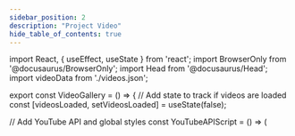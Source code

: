 ```yaml
---
sidebar_position: 2
description: "Project Video"
hide_table_of_contents: true
---
```


import React, { useEffect, useState } from 'react';
import BrowserOnly from '@docusaurus/BrowserOnly';
import Head from '@docusaurus/Head';
import videoData from './videos.json';

export const VideoGallery = () => {
// Add state to track if videos are loaded
const [videosLoaded, setVideosLoaded] = useState(false);

// Add YouTube API and global styles
const YouTubeAPIScript = () => (

<Head>
<script src="https://www.youtube.com/iframe_api" />
<link rel="stylesheet" href="https://cdnjs.cloudflare.com/ajax/libs/font-awesome/5.15.4/css/all.min.css" />
<style>{`
/* Global container styles with high specificity - excluding footer */
html body .container.padding-top--md.padding-bottom--lg:not(.footer),
html body #__docusaurus .container.padding-top--md.padding-bottom--lg:not(.footer),
html body div.container.padding-top--md.padding-bottom--lg:not(.footer),
html body #__docusaurus div.container.padding-top--md.padding-bottom--lg:not(.footer),
html[data-theme] body .container.padding-top--md.padding-bottom--lg:not(.footer),
html[data-theme] body #__docusaurus .container.padding-top--md.padding-bottom--lg:not(.footer),
html[data-theme] body div.container.padding-top--md.padding-bottom--lg:not(.footer),
html[data-theme] body #__docusaurus div.container.padding-top--md.padding-bottom--lg:not(.footer),
.container.padding-top--md.padding-bottom--lg:not(.footer),
div.container.padding-top--md.padding-bottom--lg:not(.footer) {
  width: 100vw !important;
  max-width: 100vw !important;
  margin-left: 0 !important;
  margin-right: 0 !important;
  padding: 0 !important;
  box-sizing: border-box !important;
  display: flex !important;
  justify-content: center !important;
  align-items: flex-start !important;
}

/_ Ensure footer is properly styled _/
.footer {
width: 100% !important;
max-width: 100% !important;
margin: 0 !important;
padding: 2rem 1rem !important;
box-sizing: border-box !important;
display: block !important;
}

/_ Additional container styles for all media queries - excluding footer _/
@media all {
.container:not(.footer),
div.container:not(.footer),
main.container:not(.footer),
.container.padding-top--md.padding-bottom--lg:not(.footer),
div.container.padding-top--md.padding-bottom--lg:not(.footer), #**docusaurus .container:not(.footer), #**docusaurus div.container:not(.footer) {
width: 100vw !important;
max-width: 100vw !important;
margin-left: 0 !important;
margin-right: 0 !important;
padding: 0 !important;
box-sizing: border-box !important;
}

/_ Ensure footer row is properly styled _/
.footer .row {
display: flex !important;
flex-wrap: wrap !important;
width: 100% !important;
margin: 0 !important;
justify-content: space-between !important;
}

/_ Ensure footer columns are properly styled _/
.footer .footer\_\_col {
flex: 1 0 200px !important;
margin-bottom: 1rem !important;
padding: 0 1rem !important;
}
}
`}</style>

</Head>
);

// Add a separate useEffect to ensure video list is rendered
useEffect(() => {
console.log('VideoGallery component mounted');

// Apply container styles immediately - excluding footer
const applyContainerStyles = () => {
console.log('Applying container styles immediately');
const containers = document.querySelectorAll('.container:not(.footer), [class*="container"]:not(.footer), div.container:not(.footer), main.container:not(.footer), .container.padding-top--md.padding-bottom--lg:not(.footer)');

containers.forEach(container => {
// Skip footer containers
if (container.classList.contains('footer') || container.closest('.footer')) {
console.log('Skipping footer container');
return;
}

// Apply all necessary styles with !important
container.style.setProperty('margin-left', '0', 'important');
container.style.setProperty('margin-right', '0', 'important');
container.style.setProperty('margin', '0', 'important');
container.style.setProperty('padding-left', '0', 'important');
container.style.setProperty('padding-right', '0', 'important');
container.style.setProperty('padding', '0', 'important');
container.style.setProperty('max-width', '100vw', 'important');
container.style.setProperty('width', '100vw', 'important');
container.style.setProperty('box-sizing', 'border-box', 'important');
});

// Also add a global style element - excluding footer
const styleEl = document.createElement('style');
styleEl.innerHTML =
"@media all {" +
" html body .container:not(.footer), " +
" html body div.container:not(.footer), " +
" html body main.container:not(.footer), " +
" html[data-theme] body .container:not(.footer), " +
" html[data-theme] body div.container:not(.footer), " +
" html[data-theme] body main.container:not(.footer), " +
" #**docusaurus .container:not(.footer), " +
" #**docusaurus div.container:not(.footer), " +
" #**docusaurus main.container:not(.footer) {" +
" width: 100vw !important;" +
" max-width: 100vw !important;" +
" margin-left: 0 !important;" +
" margin-right: 0 !important;" +
" padding: 0 !important;" +
" box-sizing: border-box !important;" +
" }" +
" .footer {" +
" width: 100% !important;" +
" max-width: 100% !important;" +
" margin: 0 !important;" +
" padding: 2rem 1rem !important;" +
" box-sizing: border-box !important;" +
" display: block !important;" +
" }" +
" .footer .row {" +
" display: flex !important;" +
" flex-wrap: wrap !important;" +
" width: 100% !important;" +
" margin: 0 !important;" +
" justify-content: space-between !important;" +
" }" +
" .footer .footer**col {" +
" flex: 1 0 200px !important;" +
" margin-bottom: 1rem !important;" +
" padding: 0 1rem !important;" +
" }" +
"}";
document.head.appendChild(styleEl);
};

// Run immediately and also after a short delay
applyContainerStyles();
setTimeout(applyContainerStyles, 500);
setTimeout(applyContainerStyles, 1000);
setTimeout(applyContainerStyles, 2000);

// Check if video data is available
if (videoData && videoData.videos) {
console.log('Video data is available:', videoData.videos.length);

    // Force render video items after a short delay
    setTimeout(() => {
      const videoItems = document.querySelectorAll('.video-item');
      if (videoItems.length === 0) {
        console.log('No video items found on mount, forcing render');
        renderVideoItems();
      } else {
        console.log('Video items already rendered:', videoItems.length);
      }
    }, 1000);

} else {
console.log('Video data is not available');
}
}, []);
useEffect(() => {
// Initialize variables
let player;
let videoItems = document.querySelectorAll('.video-item');
const currentVideoElement = document.getElementById('currentVideo');

// Function to ensure video items are loaded
const ensureVideoItemsLoaded = () => {
console.log('Checking if video items are loaded...');
videoItems = document.querySelectorAll('.video-item');
console.log('Found video items:', videoItems.length);

if (videoItems.length === 0) {
console.log('No video items found, will try again in 500ms');
// Force recreation of video list if it's missing
const videoList = document.getElementById('videoList');
if (videoList) {
console.log('Video list container exists but items are missing, forcing recreation');
// Force recreation of video items
renderVideoItems();
// Try again after a short delay
setTimeout(ensureVideoItemsLoaded, 500);
} else {
console.log('Video list container is missing, will try again');
setTimeout(ensureVideoItemsLoaded, 500);
}
} else {
console.log('Video items loaded, handling hash');
// Update state to indicate videos are loaded
setVideosLoaded(true);
// Delay a bit to make sure everything is ready
setTimeout(() => {
// Check if we have a hash in the URL
if (window.location.hash) {
console.log('Hash found in URL, handling it...');
handleHashChange();
} else {
console.log('No hash in URL, using default video');
}
}, 500);
}
};

// Function to manually render video items
const renderVideoItems = () => {
console.log('Manually rendering video items');
const videoList = document.getElementById('videoList');

if (videoList && videoData && videoData.videos) {
console.log('Found video list container and video data, rendering items');

    // Clear existing content
    videoList.innerHTML = '';

    // Create video items
    videoData.videos.forEach((video, index) => {
      // Construct video ID with timestamp if needed
      const videoIdWithParams = video.startTime ? `${video.id}?t=${video.startTime}` : video.id;

      // Create video item element
      const videoItem = document.createElement('div');
      videoItem.className = `video-item ${index === 0 ? 'active' : ''}`;
      videoItem.setAttribute('data-video-id', videoIdWithParams);
      videoItem.setAttribute('data-video-title', video.title);
      videoItem.setAttribute('data-video-description', video.description);

      // Create thumbnail
      const thumbnailDiv = document.createElement('div');
      thumbnailDiv.className = 'video-thumbnail';

      const thumbnailImg = document.createElement('img');
      thumbnailImg.src = `https://img.youtube.com/vi/${video.id}/mqdefault.jpg`;
      thumbnailImg.alt = `${video.title} Thumbnail`;
      thumbnailDiv.appendChild(thumbnailImg);

      // Add timestamp overlay if needed
      if (video.startTime) {
        const timestampOverlay = document.createElement('div');
        timestampOverlay.className = 'video-timestamp-overlay';
        timestampOverlay.textContent = `${Math.floor(video.startTime / 60)}:${(video.startTime % 60).toString().padStart(2, '0')}`;
        thumbnailDiv.appendChild(timestampOverlay);
      }

      // Create info div
      const infoDiv = document.createElement('div');
      infoDiv.className = 'video-info';

      const timestampDiv = document.createElement('div');
      timestampDiv.className = 'video-timestamp';
      timestampDiv.textContent = video.title;
      infoDiv.appendChild(timestampDiv);

      // Create share button
      const shareButton = document.createElement('button');
      shareButton.className = 'share-button';
      shareButton.title = 'Share this video';
      shareButton.innerHTML = '<i class="fas fa-share-alt"></i> Share';

      // Add elements to video item
      videoItem.appendChild(thumbnailDiv);
      videoItem.appendChild(infoDiv);
      videoItem.appendChild(shareButton);

      // Add video item to list
      videoList.appendChild(videoItem);
    });

    console.log('Finished rendering video items:', videoList.children.length);

} else {
console.log('Could not find video list container or video data');
}
};

// Call this function to ensure video items are loaded
setTimeout(ensureVideoItemsLoaded, 1000);

// Function to handle hash changes and select the appropriate video
const handleHashChange = () => {
// Check for hash in URL
if (!window.location.hash) {
console.log('No hash in URL');
return;
}

const hash = window.location.hash.substring(1);
console.log('Hash found in URL:', hash);

// Check if hash is a number (index)
const videoIndex = parseInt(hash, 10);
console.log('Parsed video index:', videoIndex);

if (!isNaN(videoIndex) && videoIndex >= 0 && videoIndex < videoItems.length) {
console.log('Using index to select video:', videoIndex);

// Get the video data directly from videoData
console.log('Video data available:', videoData.videos.length);

if (videoData.videos.length > videoIndex) {
const video = videoData.videos[videoIndex];
console.log('Selected video from data:', video);

    // Find the corresponding video item in the DOM
    const targetVideoItem = videoItems[videoIndex];

    if (targetVideoItem) {
      console.log('Found target video item in DOM');

      // Manually update the player with the correct video and timestamp
      if (player && player.loadVideoById) {
        console.log('Updating player directly');

        // Get video ID and start time
        const videoId = video.id;
        const startTime = video.startTime || 0;

        console.log('Loading video ID:', videoId, 'with start time:', startTime);

        // Load the video with the correct start time
        player.loadVideoById({
          'videoId': videoId,
          'startSeconds': startTime,
          'suggestedQuality': 'hd1080'
        });

        // Also seek to the timestamp to make sure it works
        if (startTime > 0) {
          setTimeout(() => {
            player.seekTo(startTime, true);
          }, 1000);
        }

        // Update the active class on the video items
        videoItems.forEach(item => item.classList.remove('active'));
        targetVideoItem.classList.add('active');

        console.log('Video updated successfully');
        return;
      }
    }

}

// Fallback to the old method if direct update fails
console.log('Falling back to click method');
const targetVideoItem = videoItems[videoIndex];
if (targetVideoItem) {
console.log('Clicking on target video item');
targetVideoItem.click();
} else {
console.log('No target video item found for index:', videoIndex);
}
} else {
// Try to match by title for backward compatibility
console.log('Index not valid, trying to match by title');
const titleWords = hash.split('-');
let targetVideoItem = null;

// Find the video item with title containing the hash words
videoItems.forEach((item, idx) => {
const title = item.getAttribute('data-video-title').toLowerCase();
console.log(`Checking video ${idx}:`, title);
const matchesAllWords = titleWords.every(word => title.includes(word));

    if (matchesAllWords) {
      console.log('Found matching video by title:', title);
      targetVideoItem = item;
    }

});

// Click on the found video item to play it
if (targetVideoItem) {
console.log('Clicking on target video item');
targetVideoItem.click();
} else {
console.log('No target video item found for hash:', hash);
console.log('Available video items:', videoItems.length);
}
}
};

// Handle video selection from dropdown
const handleVideoSelected = (event) => {
const { index } = event.detail;
console.log('Video selected from dropdown:', index);

if (index >= 0 && index < videoItems.length) {
// Get the video data directly
if (videoData.videos.length > index) {
const video = videoData.videos[index];
console.log('Selected video from data:', video);

    // Manually update the player with the correct video and timestamp
    if (player && player.loadVideoById) {
      console.log('Updating player directly from dropdown event');

      // Get video ID and start time
      const videoId = video.id;
      const startTime = video.startTime || 0;

      console.log('Loading video ID:', videoId, 'with start time:', startTime);

      // Load the video with the correct start time
      player.loadVideoById({
        'videoId': videoId,
        'startSeconds': startTime,
        'suggestedQuality': 'hd1080'
      });

      // Also seek to the timestamp to make sure it works
      if (startTime > 0) {
        setTimeout(() => {
          player.seekTo(startTime, true);
        }, 1000);
      }

      // Update the active class on the video items
      videoItems.forEach(item => item.classList.remove('active'));
      videoItems[index].classList.add('active');

      // Update URL hash
      window.history.replaceState(null, null, `#${index}`);

      console.log('Video updated successfully from dropdown');
      return;
    }

}

// Fallback to click method
console.log('Falling back to click method from dropdown');
videoItems[index].click();
} else {
console.log('Invalid video index from dropdown:', index);
}
};

// Listen for custom videoSelected event from the dropdown
document.addEventListener('videoSelected', handleVideoSelected);

// Note: We're now handling the hash in ensureVideoItemsLoaded function
// so we don't need this separate timeout anymore
// setTimeout(handleHashChange, 2000);

// Also try again after player is ready
const tryHandleHashAgain = () => {
console.log('Trying to handle hash again...');
if (window.location.hash) {
handleHashChange();
}
};

// Listen for hash changes
window.addEventListener('hashchange', function() {
console.log('Hash changed, handling it...');
handleHashChange();
});

    // Initialize YouTube player when API is ready
    if (typeof window !== 'undefined') {
      // Add YouTube API
      if (!window.YT) {
        const tag = document.createElement('script');
        tag.src = 'https://www.youtube.com/iframe_api';
        const firstScriptTag = document.getElementsByTagName('script')[0];
        firstScriptTag.parentNode.insertBefore(tag, firstScriptTag);
      }

      // Setup YouTube player
      window.onYouTubeIframeAPIReady = function() {
        const playerContainer = document.getElementById('currentVideo');

        // Check if playerContainer exists to avoid errors
        if (!playerContainer) {
          console.log('Player container not found, retrying in 500ms');
          setTimeout(window.onYouTubeIframeAPIReady, 500);
          return;
        }

        const containerWidth = playerContainer.offsetWidth;
        const containerHeight = containerWidth * 0.5625; // 16:9 aspect ratio

        // Get first video ID from the JSON data
        const firstVideoId = videoData.videos[0].id;

        player = new window.YT.Player('currentVideo', {
          height: containerHeight,
          width: containerWidth,
          videoId: firstVideoId,
          playerVars: {
            'playsinline': 1,
            'rel': 0,
            'vq': 'hd1080',
            'controls': 1,
            'modestbranding': 1
          },
          events: {
            'onReady': onPlayerReady,
            'onStateChange': onPlayerStateChange
          }
        });
      };

      // When player is ready
      function onPlayerReady(event) {
        // Set quality to highest available
        event.target.setPlaybackQuality('hd1080');

        // Try to handle hash again after player is ready
        setTimeout(tryHandleHashAgain, 500);
      }

      // When player state changes
      function onPlayerStateChange(event) {
        // Set quality to highest available whenever state changes
        if (event.data === window.YT.PlayerState.BUFFERING ||
            event.data === window.YT.PlayerState.PLAYING) {
          event.target.setPlaybackQuality('hd1080');
        }
      }
    }

    // Handle video item clicks
    videoItems.forEach(item => {
      // Handle click on video item (not on share button)
      item.addEventListener('click', function(e) {
        // Don't trigger if share button was clicked
        if (e.target.closest('.share-button')) {
          return;
        }

        // Remove active class from all items
        videoItems.forEach(i => i.classList.remove('active'));

        // Add active class to clicked item
        this.classList.add('active');

        // Get video data
        const videoId = this.getAttribute('data-video-id');
        const videoTitle = this.getAttribute('data-video-title');
        const videoDescription = this.getAttribute('data-video-description');

        // Find the index of this video item
        let videoIndex = -1;
        videoItems.forEach((item, index) => {
          if (item === this) {
            videoIndex = index;
          }
        });

        // Update URL hash with the index
        if (videoIndex >= 0) {
          window.history.replaceState(null, null, `#${videoIndex}`);
        }

        // Update video if player is ready
        if (player && player.loadVideoById) {
          console.log('Updating video with ID:', videoId);

          // Extract the base video ID without parameters
          const baseVideoId = videoId.split('?')[0];
          console.log('Base video ID:', baseVideoId);

          // Check for timestamp in the video ID
          let startTime = 0;
          if (videoId.includes('t=')) {
            const timeMatch = videoId.match(/t=(\d+)/);
            if (timeMatch && timeMatch[1]) {
              startTime = parseInt(timeMatch[1], 10);
              console.log('Found timestamp in video ID:', startTime);
            }
          }
          console.log('Loading video with ID:', baseVideoId);
          player.loadVideoById({
            'videoId': baseVideoId,
            'startSeconds': startTime,
            'suggestedQuality': 'hd1080'
          });

          // Also seek to the timestamp to make sure it works
          if (startTime > 0) {
            console.log('Seeking to timestamp:', startTime);
            setTimeout(() => {
              player.seekTo(startTime, true);
            }, 1000);
          }
        } else if (currentVideoElement) {
          // Fallback if player isn't ready
          console.log('Player not ready, using fallback');
          currentVideoElement.src = `https://www.youtube.com/embed/${videoId}`;
        }

        // Scroll to top of video player on mobile
        if (window.innerWidth <= 1000) {
          document.getElementById('videoPlayer').scrollIntoView({ behavior: 'smooth' });
        }
      });

      // Handle share button clicks
      const shareButton = item.querySelector('.share-button');
      if (shareButton) {
        shareButton.addEventListener('click', function(e) {
          e.stopPropagation(); // Prevent video from playing

          const videoId = item.getAttribute('data-video-id');
          const videoTitle = item.getAttribute('data-video-title');
          const shareUrl = `https://www.youtube.com/watch?v=${videoId}`;

          // Try to use Web Share API if available
          if (navigator.share) {
            navigator.share({
              title: videoTitle,
              url: shareUrl
            }).catch(err => {
              console.error('Error sharing:', err);
              // Fallback to clipboard
              copyToClipboard(shareUrl);
            });
          } else {
            // Fallback to clipboard
            copyToClipboard(shareUrl);
          }
        });
      }
    });

    // Helper function to copy text to clipboard
    function copyToClipboard(text) {
      // Create temporary input
      const input = document.createElement('input');
      input.style.position = 'fixed';
      input.style.opacity = 0;
      input.value = text;
      document.body.appendChild(input);

      // Select and copy
      input.select();
      document.execCommand('copy');

      // Clean up
      document.body.removeChild(input);

      // Show feedback
      alert('Video URL copied to clipboard!');
    }

    // Cleanup function to remove event listeners when component unmounts
    return () => {
      window.removeEventListener('hashchange', handleHashChange);
      document.removeEventListener('videoSelected', handleVideoSelected);

      // Remove click event listeners from video items
      videoItems.forEach(item => {
        item.removeEventListener('click', function() {});
        const shareButton = item.querySelector('.share-button');
        if (shareButton) {
          shareButton.removeEventListener('click', function() {});
        }
      });
    };

}, []);

// Add a function to force the correct width after the page loads
useEffect(() => {
// Function to force the correct width
const forceCorrectWidth = () => {
// Get the window width
const windowWidth = window.innerWidth;

// Target the container with 273px margin - excluding footer
const containers = document.querySelectorAll('.container:not(.footer)');
containers.forEach(container => {
// Skip footer containers
if (container.classList.contains('footer') || container.closest('.footer')) {
console.log('Skipping footer container in margin check');
return;
}

const computedStyle = window.getComputedStyle(container);
const marginLeft = computedStyle.getPropertyValue('margin-left');
const marginRight = computedStyle.getPropertyValue('margin-right');

if (marginLeft === '273px' || marginRight === '273px') {
console.log('Found container with 273px margin in useEffect:', container.className);
container.style.setProperty('margin-left', '0', 'important');
container.style.setProperty('margin-right', '0', 'important');
container.style.setProperty('padding-left', '0', 'important');
container.style.setProperty('padding-right', '0', 'important');
container.style.setProperty('max-width', '100vw', 'important');
container.style.setProperty('width', '100vw', 'important');
}
});

    // Calculate the video player width (window width - video list width - padding)
    const videoPlayerWidth = windowWidth - 400 - 74; // 400px for video list, 74px for reduced padding and gap

    // Force the video player to take the correct width
    const videoPlayer = document.querySelector('.video-player');
    if (videoPlayer) {
      videoPlayer.style.width = `${videoPlayerWidth}px`;
      videoPlayer.style.minWidth = `${videoPlayerWidth}px`;
      videoPlayer.style.maxWidth = `${videoPlayerWidth}px`;
      videoPlayer.style.marginLeft = '0';
      videoPlayer.style.marginRight = 'auto';
      console.log('Set video player width to:', videoPlayerWidth);
    } else {
      console.log('Video player element not found');
    }

    // Force the video list to take the correct width
    const videoList = document.querySelector('.video-list');
    if (videoList) {
      videoList.style.width = '400px';
      videoList.style.minWidth = '400px';
      videoList.style.maxWidth = '400px';
      videoList.style.display = 'block';
      videoList.style.visibility = 'visible';
      videoList.style.opacity = '1';
      videoList.style.flex = '0 0 400px';
      console.log('Set video list width to: 400px');
    } else {
      console.log('Video list element not found');
    }

    // Also try to set the video container width
    const videoContainer = document.querySelector('.video-container');
    if (videoContainer) {
      videoContainer.style.width = '100%';
      videoContainer.style.maxWidth = '100%';
      videoContainer.style.justifyContent = 'flex-start';
      videoContainer.style.display = 'flex';
      videoContainer.style.flexDirection = 'row';
      videoContainer.style.flexWrap = 'nowrap';
      videoContainer.style.gap = '34px';
      videoContainer.style.marginLeft = '0';
      videoContainer.style.paddingLeft = '20px';
      console.log('Set video container width to 100%');
    } else {
      console.log('Video container element not found');
    }

};

// Run immediately and on resize
forceCorrectWidth();
window.addEventListener('resize', forceCorrectWidth);

// Run again after a short delay to ensure everything is loaded
setTimeout(forceCorrectWidth, 1000);

// Check if video list exists, if not, try to recreate it
setTimeout(() => {
const videoList = document.querySelector('.video-list');
if (!videoList) {
console.log('Video list still not found, trying to recreate it');
const videoContainer = document.querySelector('.video-container');
if (videoContainer) {
// Check if videoList div exists in the DOM but is not visible
const existingVideoList = document.getElementById('videoList');
if (existingVideoList) {
console.log('Video list exists but might not be visible, fixing styles');
existingVideoList.style.display = 'block';
existingVideoList.style.visibility = 'visible';
existingVideoList.style.opacity = '1';
existingVideoList.style.width = '400px';
existingVideoList.style.minWidth = '400px';
existingVideoList.style.maxWidth = '400px';
existingVideoList.style.flex = '0 0 400px';
}
}
}
}, 1500);

// Force render video items if they're not loaded
setTimeout(() => {
const videoItems = document.querySelectorAll('.video-item');
if (videoItems.length === 0) {
console.log('Video items still not loaded after delay, forcing render');
renderVideoItems();
}
}, 2000);

// Run multiple times to ensure it takes effect
const intervalId = setInterval(forceCorrectWidth, 2000);

// Function to remove margins from containers - excluding footer
const removeContainerMargins = () => {
// Target all containers except footer
const containers = document.querySelectorAll('.container:not(.footer), [class*="container"]:not(.footer)');
containers.forEach(container => {
// Skip footer containers
if (container.classList.contains('footer') || container.closest('.footer')) {
console.log('Skipping footer container in removeContainerMargins');
return;
}

// Apply to all non-footer containers
container.style.marginLeft = '0';
container.style.marginRight = '0';
container.style.paddingLeft = '0';
container.style.paddingRight = '0';
container.style.maxWidth = '100vw';
container.style.width = '100vw';

    // Log container classes for debugging
    console.log('Container class:', container.className);

});

// Target all columns
const columns = document.querySelectorAll('.col');
columns.forEach(column => {
if (column.className.includes('col--')) {
column.style.marginLeft = '0';
column.style.marginRight = '0';
column.style.paddingLeft = '0';
column.style.paddingRight = '0';
column.style.maxWidth = '100%';
column.style.flexBasis = '100%';
}
});

// Target the main article
const article = document.querySelector('article');
if (article) {
article.style.marginLeft = '0';
article.style.marginRight = '0';
article.style.paddingLeft = '0';
article.style.paddingRight = '0';
article.style.maxWidth = '100vw';
article.style.width = '100vw';
}
};

// Run the function immediately and periodically
removeContainerMargins();
const marginIntervalId = setInterval(removeContainerMargins, 1000);

// Clean up event listener and intervals on unmount
return () => {
window.removeEventListener('resize', forceCorrectWidth);
clearInterval(intervalId);
clearInterval(marginIntervalId);
};
}, []);

return (
<>
<YouTubeAPIScript />

  <div className="video-container" style={{display: 'flex', flexDirection: 'row', gap: '34px', width: '100vw', maxWidth: '100vw', position: 'relative', zIndex: 1, padding: '20px', marginLeft: 0, justifyContent: 'flex-start'}} id="videoMainContainer">
    <script dangerouslySetInnerHTML={{__html: `
      // Function to fix container margins
      function fixContainerMargins() {
        // Target the specific container with 273px margin
        const specificContainer = document.querySelector('.container.padding-top--md.padding-bottom--lg');
        if (specificContainer) {
          console.log('Found the specific container with 273px margin');
          specificContainer.style.setProperty('margin-left', '0', 'important');
          specificContainer.style.setProperty('margin-right', '0', 'important');
          specificContainer.style.setProperty('padding-left', '0', 'important');
          specificContainer.style.setProperty('padding-right', '0', 'important');
          specificContainer.style.setProperty('max-width', '100vw', 'important');
          specificContainer.style.setProperty('width', '100vw', 'important');
          
          // Check if the container still has auto margins
          const computedStyle = window.getComputedStyle(specificContainer);
          console.log('Container margin-left:', computedStyle.getPropertyValue('margin-left'));
          console.log('Container margin-right:', computedStyle.getPropertyValue('margin-right'));
          console.log('Container max-width:', computedStyle.getPropertyValue('max-width'));
          
          // If it still has auto margins, try a different approach
          if (computedStyle.getPropertyValue('margin-left') === 'auto' || 
              computedStyle.getPropertyValue('margin-right') === 'auto' ||
              computedStyle.getPropertyValue('max-width') === '1200px') {
            console.log('Container still has auto margins or max-width: 1200px, trying a different approach');
            
            // Create a style element to override the styles with extremely high specificity
            const styleEl = document.createElement('style');
            styleEl.innerHTML = 
              "html body .container.padding-top--md.padding-bottom--lg, " +
              "html body #__docusaurus .container.padding-top--md.padding-bottom--lg, " + 
              "html body div.container.padding-top--md.padding-bottom--lg, " + 
              "html body #__docusaurus div.container.padding-top--md.padding-bottom--lg, " +
              "html[data-theme] body .container.padding-top--md.padding-bottom--lg, " +
              "html[data-theme] body #__docusaurus .container.padding-top--md.padding-bottom--lg, " + 
              "html[data-theme] body div.container.padding-top--md.padding-bottom--lg, " + 
              "html[data-theme] body #__docusaurus div.container.padding-top--md.padding-bottom--lg, " +
              ".container.padding-top--md.padding-bottom--lg, " +
              "div.container.padding-top--md.padding-bottom--lg {" +
              "  width: 100vw !important;" +
              "  max-width: 100vw !important;" +
              "  margin-left: 0 !important;" +
              "  margin-right: 0 !important;" +
              "  padding: 0 !important;" +
              "  box-sizing: border-box !important;" +
              "  display: flex !important;" +
              "  justify-content: center !important;" +
              "  align-items: flex-start !important;" +
              "}";
            
            // Add another style element with !important for all container styles
            const styleEl2 = document.createElement('style');
            styleEl2.innerHTML = 
              "@media all {" +
              "  .container, div.container, main.container, " +
              "  .container.padding-top--md.padding-bottom--lg, " +
              "  div.container.padding-top--md.padding-bottom--lg, " +
              "  #__docusaurus .container, " +
              "  #__docusaurus div.container {" +
              "    width: 100vw !important;" +
              "    max-width: 100vw !important;" +
              "    margin-left: 0 !important;" +
              "    margin-right: 0 !important;" +
              "    padding: 0 !important;" +
              "    box-sizing: border-box !important;" +
              "  }" +
              "}";
            
            document.head.appendChild(styleEl);
            document.head.appendChild(styleEl2);
          }
        }
        
        // Also target all containers with a more comprehensive approach
        const containers = document.querySelectorAll('.container, [class*="container"], div.container, main.container, .container.padding-top--md.padding-bottom--lg');
        containers.forEach(container => {
          // Apply all necessary styles with !important
          container.style.setProperty('margin-left', '0', 'important');
          container.style.setProperty('margin-right', '0', 'important');
          container.style.setProperty('margin', '0', 'important');
          container.style.setProperty('padding-left', '0', 'important');
          container.style.setProperty('padding-right', '0', 'important');
          container.style.setProperty('padding', '0', 'important');
          container.style.setProperty('max-width', '100vw', 'important');
          container.style.setProperty('width', '100vw', 'important');
          container.style.setProperty('box-sizing', 'border-box', 'important');
          container.style.setProperty('width', '100vw', 'important');
        });
      }
      
      // Run immediately and periodically
      fixContainerMargins();
      setInterval(fixContainerMargins, 500);
      
      // Handle responsive layout
      function handleResponsiveLayout() {
        const videoContainer = document.querySelector('.video-container');
        const currentVideoContainer = document.getElementById('currentVideoContainer');
        const videoList = document.getElementById('videoList');
        
        if (videoContainer && currentVideoContainer && videoList) {
          if (window.innerWidth <= 1000) {
            // Mobile layout
            videoContainer.style.flexDirection = 'column';
            currentVideoContainer.style.width = '100%';
            currentVideoContainer.style.maxWidth = '100%';
            videoList.style.width = '100%';
            videoList.style.maxWidth = '100%';
            videoList.style.height = 'auto';
            videoList.style.maxHeight = '400px';
            videoList.style.overflowY = 'auto';
          } else {
            // Desktop layout
            videoContainer.style.flexDirection = 'row';
            currentVideoContainer.style.width = 'calc(100% - 400px - 34px)';
            currentVideoContainer.style.maxWidth = 'calc(100% - 400px - 34px)';
            videoList.style.width = '400px';
            videoList.style.maxWidth = '400px';
          }
        }
      }
      
      // Run on load and window resize
      handleResponsiveLayout();
      window.addEventListener('resize', handleResponsiveLayout);
      
      // Direct approach to find and modify the container's parent element
      setTimeout(() => {
        const container = document.querySelector('.container.padding-top--md.padding-bottom--lg');
        if (container) {
          // Get the parent element
          const parent = container.parentElement;
          if (parent) {
            console.log('Found container parent:', parent.tagName, parent.className);
            
            // Modify the parent element's styles
            parent.style.setProperty('margin-left', '0', 'important');
            parent.style.setProperty('margin-right', '0', 'important');
            parent.style.setProperty('padding-left', '0', 'important');
            parent.style.setProperty('padding-right', '0', 'important');
            parent.style.setProperty('max-width', '100vw', 'important');
            parent.style.setProperty('width', '100vw', 'important');
          }
          
          // Modify the container's style attribute directly
          container.setAttribute('style', 'margin-left: 0 !important; margin-right: 0 !important; padding-left: 0 !important; padding-right: 0 !important; max-width: 100vw !important; width: 100vw !important; box-sizing: border-box !important;');
          
          // Also try to modify any inline styles
          if (container.style) {
            container.style.cssText = 'margin-left: 0 !important; margin-right: 0 !important; padding-left: 0 !important; padding-right: 0 !important; max-width: 100vw !important; width: 100vw !important; box-sizing: border-box !important;';
          }
        }
      }, 1000);
      
      // Additional approach to target the container with 273px margin
      document.addEventListener('DOMContentLoaded', function() {
        // Find all containers and check their computed style
        const allContainers = document.querySelectorAll('.container, [class*="container"]');
        allContainers.forEach(container => {
          const computedStyle = window.getComputedStyle(container);
          const marginLeft = computedStyle.getPropertyValue('margin-left');
          const marginRight = computedStyle.getPropertyValue('margin-right');
          
          // If the container has a margin of 273px, log it and fix it
          if (marginLeft === '273px' || marginRight === '273px') {
            console.log('Found container with 273px margin:', container.className);
            container.style.setProperty('margin-left', '0', 'important');
            container.style.setProperty('margin-right', '0', 'important');
            container.style.setProperty('padding-left', '0', 'important');
            container.style.setProperty('padding-right', '0', 'important');
            container.style.setProperty('max-width', '100vw', 'important');
            container.style.setProperty('width', '100vw', 'important');
          }
        });
        
        // Use MutationObserver to watch for changes to the DOM
        const observer = new MutationObserver(function(mutations) {
          mutations.forEach(function(mutation) {
            if (mutation.type === 'attributes' || mutation.type === 'childList') {
              // Check all containers again
              const containers = document.querySelectorAll('.container, [class*="container"]');
              containers.forEach(container => {
                const computedStyle = window.getComputedStyle(container);
                const marginLeft = computedStyle.getPropertyValue('margin-left');
                const marginRight = computedStyle.getPropertyValue('margin-right');
                
                if (marginLeft === '273px' || marginRight === '273px') {
                  console.log('Found container with 273px margin in MutationObserver:', container.className);
                  container.style.setProperty('margin-left', '0', 'important');
                  container.style.setProperty('margin-right', '0', 'important');
                  container.style.setProperty('padding-left', '0', 'important');
                  container.style.setProperty('padding-right', '0', 'important');
                  container.style.setProperty('max-width', '100vw', 'important');
                  container.style.setProperty('width', '100vw', 'important');
                }
              });
            }
          });
        });
        
        // Start observing the document with the configured parameters
        observer.observe(document.body, { 
          attributes: true, 
          childList: true, 
          subtree: true 
        });
      });
    `}} />
    <style dangerouslySetInnerHTML={{__html: `
/* Override ALL Docusaurus containers and wrappers */
html, body, #__docusaurus, #__docusaurus > div, main, main > .container, 
.container, .container > div, article, .theme-doc-markdown, .markdown, 
[class*="docMainContainer"], [class*="docItemContainer"], [class*="docItemCol"], 
[class*="mdxPageWrapper"], [class*="docPage"], [class*="docSidebarContainer"],
div[class^="mainWrapper_"], div[class^="docMainContainer_"], div[class^="docItemContainer_"],
div[class^="docItemCol_"]:not(.footer):not(.footer *), 
div[class^="mdxPageWrapper_"]:not(.footer):not(.footer *), 
div[class^="docPage_"]:not(.footer):not(.footer *),
div[class^="docSidebarContainer_"]:not(.footer):not(.footer *), 
div[class^="container_"]:not(.footer):not(.footer *), 
div[class^="row_"]:not(.footer):not(.footer *),
div[class^="col_"]:not(.footer):not(.footer *), 
div[class^="markdown_"]:not(.footer):not(.footer *), 
div[class^="docusaurus-"]:not(.footer):not(.footer *),
.main-wrapper:not(.footer):not(.footer *), 
.doc-wrapper:not(.footer):not(.footer *), 
.doc-page:not(.footer):not(.footer *), 
.doc-sidebar-container:not(.footer):not(.footer *) {
  max-width: 100vw !important;
  padding: 0 !important;
  margin: 0 !important;
  width: 100vw !important;
  overflow-x: hide !important;
  box-sizing: border-box !important;
  flex-basis: 100% !important;
  flex-grow: 1 !important;
  flex-shrink: 0 !important;
  position: relative !important;
}

/_ Ensure footer is properly styled _/
.footer {
width: 100% !important;
max-width: 100% !important;
margin: 0 !important;
padding: 2rem 1rem !important;
box-sizing: border-box !important;
display: block !important;
}

.footer .row {
display: flex !important;
flex-wrap: wrap !important;
width: 100% !important;
margin: 0 !important;
justify-content: space-between !important;
}

.footer .footer\_\_col {
flex: 1 0 200px !important;
margin-bottom: 1rem !important;
padding: 0 1rem !important;
}

/_ Target specific container classes with margin - excluding footer _/
.container.padding-top--md:not(.footer),
.container.padding-bottom--lg:not(.footer),
.container.padding-vert--lg:not(.footer),
.container.padding-vert--md:not(.footer),
.container.padding-vert--sm:not(.footer),
div[class^="container padding-"]:not(.footer),
div[class*=" container padding-"]:not(.footer) {
margin-left: 0 !important;
margin-right: 0 !important;
padding-left: 0 !important;
padding-right: 0 !important;
max-width: 100vw !important;
}

article {
padding: 0 !important;
margin: 0 !important;
max-width: 100vw !important;
width: 100vw !important;
overflow-x: visible !important;
}

/_ Target main content container _/
main > .container,
.container.container--fluid,
.container.margin-vert--lg,
.container.margin-vert--md,
.container.margin-vert--sm,
div[class^="container margin-"],
div[class*=" container margin-"],
.container.padding-top--md.padding-bottom--lg,
.container.padding-vert--lg,
.container.padding-vert--md,
.container.padding-vert--sm,
div[class^="container padding-"],
div[class*=" container padding-"] {
margin-left: 0 !important;
margin-right: 0 !important;
padding-left: 0 !important;
padding-right: 0 !important;
max-width: 100vw !important;
width: 100vw !important;
}

/_ Target specific container with 273px margin _/
.container.padding-top--md.padding-bottom--lg,
.container.padding-top--md,
.container.padding-bottom--lg,
div[class^="container_"],
div[class*=" container_"],
div[class^="container padding-top--md padding-bottom--lg"],
div[class*=" container padding-top--md padding-bottom--lg"] {
margin-left: 0 !important;
margin-right: 0 !important;
max-width: 100vw !important;
width: 100vw !important;
}

/_ Target all containers with any class _/
.container,
div[class*="container"] {
margin-left: 0 !important;
margin-right: 0 !important;
max-width: 100vw !important;
width: 100vw !important;
}

/_ Target the exact style rule causing the 273px margin _/
body .container.padding-top--md.padding-bottom--lg, #**docusaurus .container.padding-top--md.padding-bottom--lg,
body div.container.padding-top--md.padding-bottom--lg, #**docusaurus div.container.padding-top--md.padding-bottom--lg {
width: 100vw !important;
max-width: 100vw !important;
margin-left: 0 !important;
margin-right: 0 !important;
padding: 0 !important;
box-sizing: border-box !important;
}

/_ Target the specific container with 273px margin - with highest specificity _/
html body #\_\_docusaurus .container.padding-top--md.padding-bottom--lg {
margin-left: 0 !important;
margin-right: 0 !important;
padding-left: 0 !important;
padding-right: 0 !important;
max-width: 100vw !important;
width: 100vw !important;
}

/_ Target with attribute selector for higher specificity _/
html body #\_\_docusaurus div[class\*="container"][class*="padding-top--md"][class*="padding-bottom--lg"] {
margin-left: 0 !important;
margin-right: 0 !important;
padding-left: 0 !important;
padding-right: 0 !important;
max-width: 100vw !important;
width: 100vw !important;
}

.theme-doc-markdown.markdown header {
display: none !important;
}

.theme-doc-markdown.markdown h1:first-child {
display: none !important;
}

/_ Fix theme toggle in light mode _/
html[data-theme='light'] .clean-btn {
color: #1c1e21 !important;
}

.video-container {
display: flex !important;
flex-direction: row !important;
gap: 34px !important;
margin: 0 !important;
width: 100vw !important;
padding: 20px 20px 20px 20px !important; /_ Reduced left padding _/
max-width: 100vw !important;
justify-content: flex-start !important;
min-height: calc(100vh - var(--ifm-navbar-height)) !important;
box-sizing: border-box !important;
flex-wrap: nowrap !important;
align-items: flex-start !important;
position: relative !important;
z-index: 1 !important;
}

        .video-player {
          flex: 1 1 auto !important;
          min-width: 640px !important;
          position: relative !important;
          border-radius: 12px !important;
          overflow: hidden !important;
          box-shadow: 0 4px 20px rgba(0, 0, 0, 0.15) !important;
          background-color: #000 !important;
          max-width: none !important;
          width: calc(100vw - 400px - 74px) !important; /* 400px for video-list, 74px for padding and gap */
          height: calc(100vh - var(--ifm-navbar-height) - 40px) !important;
          box-sizing: border-box !important;
          flex-basis: calc(100vw - 400px - 74px) !important;
          margin-left: 0 !important;
        }

        .video-player #currentVideo {
          width: 100%;
          height: 100%;
          position: relative;
        }

        .video-player iframe {
          position: absolute;
          top: 0;
          left: 0;
          width: 100%;
          height: 100%;
          border: none;
        }

        .video-list {
          flex: 0 0 400px !important;
          height: calc(100vh - var(--ifm-navbar-height) - 40px) !important;
          overflow-y: auto !important;
          background: rgba(0, 0, 0, 0.1) !important;
          border-radius: 12px !important;
          padding: 0 !important;
          box-shadow: 0 0 10px rgba(0, 0, 0, 0.2) !important;
          min-width: 400px !important;
          max-width: 400px !important;
          width: 400px !important;
          box-sizing: border-box !important;
          display: block !important;
          visibility: visible !important;
          opacity: 1 !important;
          position: relative !important;
          z-index: 10 !important;
          right: 0 !important;
          top: 0 !important;
          margin-left: auto !important;
        }

        .video-item {
          display: flex;
          margin-bottom: 12px;
          cursor: pointer;
          padding: 10px;
          border-radius: 8px;
          transition: background 0.1s ease;
          background: transparent;
          box-shadow: none;
          border: none;
          position: relative;
          width: 100%;
        }

        .video-item .share-button {
          position: absolute;
          right: 10px;
          top: 10px;
          font-size: 14px;
          color: rgba(255, 255, 255, 0.7);
          background: rgba(0, 0, 0, 0.5);
          border: none;
          border-radius: 4px;
          padding: 4px 8px;
          cursor: pointer;
          opacity: 0;
          transition: opacity 0.2s ease;
          display: flex;
          align-items: center;
          gap: 4px;
        }

        .video-item:hover .share-button {
          opacity: 1;
        }

        html[data-theme='light'] .video-item .share-button {
          color: rgba(255, 255, 255, 0.9);
          background: rgba(0, 0, 0, 0.6);
        }

        .video-item:last-child {
          margin-bottom: 0;
        }

        .video-item:hover {
          transform: none;
          box-shadow: none;
          background-color: rgba(255, 255, 255, 0.1);
        }

        .video-item.active {
          background-color: rgba(255, 255, 255, 0.2);
          border-left: none;
          box-shadow: none;
        }

        .video-thumbnail {
          width: 168px;
          height: 94px;
          background-color: #000;
          margin-right: 12px;
          display: flex;
          align-items: center;
          justify-content: center;
          border-radius: 8px;
          overflow: hidden;
          position: relative;
          flex-shrink: 0;
        }

        .video-timestamp-overlay {
          position: absolute;
          bottom: 4px;
          right: 4px;
          background-color: rgba(0, 0, 0, 0.8);
          color: white;
          font-size: 12px;
          padding: 1px 4px;
          border-radius: 2px;
          font-family: 'Roboto', sans-serif;
          font-weight: 500;
        }

        .video-thumbnail img {
          width: 100%;
          height: 100%;
          object-fit: cover;
          transition: none;
        }

        .video-item:hover .video-thumbnail img {
          transform: none;
        }

        .video-info {
          flex: 1;
          display: flex;
          align-items: flex-start;
          justify-content: flex-start;
          padding-top: 2px;
        }

        .video-timestamp {
          font-weight: 500;
          font-size: 16px;
          color: var(--video-text-color);
          background-color: transparent;
          padding: 0;
          border-radius: 0;
          display: inline-block;
          font-family: 'Roboto', Arial, sans-serif;
          line-height: 1.4;
          overflow: hidden;
          text-overflow: ellipsis;
          display: -webkit-box;
          -webkit-line-clamp: 2;
          -webkit-box-orient: vertical;
        }

        .video-item.active .video-timestamp {
          background-color: transparent;
          font-weight: 700;
        }

        /* Add a new media query for large screens */
        @media (min-width: 1400px) {
          .video-player {
            width: calc(100vw - 400px - 114px) !important; /* 400px for video-list, 114px for padding and gap */
            min-width: calc(100vw - 400px - 114px) !important;
            max-width: calc(100vw - 400px - 114px) !important;
            flex-basis: calc(100vw - 400px - 114px) !important;
          }

          .video-container {
            width: 100vw !important;
            max-width: 100vw !important;
            padding: 20px 20px 20px 60px !important;
            box-sizing: border-box !important;
            justify-content: flex-start !important;
            display: flex !important;
            flex-direction: row !important;
            flex-wrap: nowrap !important;
            gap: 34px !important;
          }

          .video-list {
            flex: 0 0 400px !important;
            width: 400px !important;
            min-width: 400px !important;
            max-width: 400px !important;
            display: block !important;
            visibility: visible !important;
            opacity: 1 !important;
          }
        }

        @media (max-width: 1000px) {
          .video-container {
            flex-direction: column !important;
            padding: 16px !important;
            min-height: auto !important;
            background: transparent !important;
            width: 100% !important;
            max-width: 100% !important;
          }

          #currentVideoContainer {
            width: 100% !important;
            max-width: 100% !important;
            margin-bottom: 20px !important;
          }

          #videoList {
            width: 100% !important;
            max-width: 100% !important;
            height: auto !important;
            max-height: 400px !important;
            overflow-y: auto !important;
          }

          .video-item {
            width: 100% !important;
            max-width: 100% !important;
          }

          .video-player {
            width: 100% !important;
            min-width: auto !important;
            margin-bottom: 16px !important;
            height: 50vh !important;
            margin-left: 0 !important;
          }

          .video-list {
            width: 100% !important;
            max-width: 100% !important;
            height: auto !important;
            max-height: 40vh !important;
            min-width: auto !important;
            padding: 10px !important;
            margin-top: 10px !important;
            display: block !important;
            visibility: visible !important;
            opacity: 1 !important;
            background: rgba(0, 0, 0, 0.1) !important;
            border-radius: 12px !important;
            box-shadow: 0 0 10px rgba(0, 0, 0, 0.2) !important;
          }

          .video-item {
            margin-bottom: 12px;
          }

          .video-thumbnail {
            width: 120px;
            height: 68px;
            border-radius: 6px;
          }

          .video-timestamp {
            font-size: 15px;
          }
        }

        /* YouTube-style scrollbar */
        .video-list::-webkit-scrollbar {
          width: 8px;
        }

        .video-list::-webkit-scrollbar-track {
          background: transparent;
        }

        .video-list::-webkit-scrollbar-thumb {
          background: rgba(255, 255, 255, 0.3);
          border-radius: 4px;
        }

        .video-list::-webkit-scrollbar-thumb:hover {
          background: rgba(255, 255, 255, 0.5);
        }

        /* Theme handling */
        :root {
          --video-text-color: #fff;
          --video-item-hover: rgba(255, 255, 255, 0.1);
          --video-item-active: rgba(255, 255, 255, 0.2);
          --scrollbar-thumb: rgba(255, 255, 255, 0.3);
          --scrollbar-thumb-hover: rgba(255, 255, 255, 0.5);
        }

        html[data-theme='light'] {
          --video-text-color: #0f0f0f;
          --video-item-hover: rgba(0, 0, 0, 0.05);
          --video-item-active: rgba(0, 0, 0, 0.1);
          --scrollbar-thumb: rgba(0, 0, 0, 0.2);
          --scrollbar-thumb-hover: rgba(0, 0, 0, 0.3);
        }

        /* Apply theme variables */
        .video-container {
          background: transparent;
          margin-left: 0 !important;
          padding-left: 20px !important;
        }

        /* Video container responsive styles */
        #videoMainContainer {
          display: flex !important;
          flex-direction: row !important;
          gap: 34px !important;
          margin: 0 !important;
          width: 100vw !important;
          max-width: 100vw !important;
          flex-wrap: nowrap !important;
          padding: 20px !important;
        }

        /* Video player container */
        #currentVideoContainer {
          flex: 1 !important;
          min-width: 0 !important;
        }

        /* Video list container */
        #videoList {
          width: 400px !important;
          max-width: 400px !important;
          flex-shrink: 0 !important;
        }

        /* Responsive styles for mobile */
        @media (max-width: 1000px) {
          #videoMainContainer {
            flex-direction: column !important;
            gap: 20px !important;
          }

          #currentVideoContainer {
            width: 100% !important;
            max-width: 100% !important;
          }

          #videoList {
            width: 100% !important;
            max-width: 100% !important;
            height: auto !important;
            max-height: 400px !important;
            overflow-y: auto !important;
          }

          .video-item {
            width: 100% !important;
          }
        }

        /* Target content wrapper */
        .row .col.col--8,
        .row .col.col--9,
        .row .col.col--10,
        .row .col.col--11,
        .row .col.col--12,
        div[class^="col col--"],
        div[class*=" col col--"] {
          margin-left: 0 !important;
          margin-right: 0 !important;
          padding-left: 0 !important;
          padding-right: 0 !important;
          max-width: 100% !important;
          flex-basis: 100% !important;
        }

        .video-timestamp {
          color: var(--video-text-color);
        }

        .video-item:hover {
          background: var(--video-item-hover);
        }

        .video-item.active {
          background: var(--video-item-active);
        }

        .video-list::-webkit-scrollbar-thumb {
          background: var(--scrollbar-thumb);
        }

        .video-list::-webkit-scrollbar-thumb:hover {
          background: var(--scrollbar-thumb-hover);
        }

        /* Hide page title */
        .theme-doc-markdown.markdown header {
          display: none;
        }
      `}} />

    <div className="video-player" id="videoPlayer" style={{marginLeft: 0, flex: '1 1 auto'}}>
      <div id="currentVideo"></div>
    </div>

    <div
      className="video-list"
      id="videoList"
      style={{
        display: 'block',
        visibility: 'visible',
        opacity: 1,
        width: '400px',
        minWidth: '400px',
        maxWidth: '400px',
        flex: '0 0 400px',
        position: 'relative',
        zIndex: 10,
        background: 'rgba(0, 0, 0, 0.1)',
        borderRadius: '12px',
        boxShadow: '0 0 10px rgba(0, 0, 0, 0.2)',
        padding: '10px',
        height: 'calc(100vh - var(--ifm-navbar-height) - 40px)',
        overflowY: 'auto'
      }}>
      {videoData && videoData.videos && videoData.videos.length > 0 ? (
        videoData.videos.map((video, index) => {
          // Construct video ID with timestamp if needed
          const videoIdWithParams = video.startTime ? `${video.id}?t=${video.startTime}` : video.id;

          return (
            <div
              key={index}
              className={`video-item ${index === 0 ? 'active' : ''}`}
              data-video-id={videoIdWithParams}
              data-video-title={video.title}
              data-video-description={video.description}
            >
              <div className="video-thumbnail">
                <img
                  src={`https://img.youtube.com/vi/${video.id}/mqdefault.jpg`}
                  alt={`${video.title} Thumbnail`}
                />
                {video.startTime && (
                  <div className="video-timestamp-overlay">{Math.floor(video.startTime / 60)}:{(video.startTime % 60).toString().padStart(2, '0')}</div>
                )}
              </div>
              <div className="video-info">
                <div className="video-timestamp">{video.title}</div>
              </div>
              <button className="share-button" title="Share this video">
                <i className="fas fa-share-alt"></i> Share
              </button>
            </div>
          );
        })
      ) : (
        <div style={{
          padding: '20px',
          textAlign: 'center',
          color: 'white',
          backgroundColor: 'rgba(0,0,0,0.5)',
          borderRadius: '8px',
          margin: '20px'
        }}>
          <h3>Video list is loading...</h3>
          <p>If the video list doesn't appear, please refresh the page.</p>
          <button
            onClick={() => window.location.reload()}
            style={{
              padding: '8px 16px',
              backgroundColor: '#3578e5',
              color: 'white',
              border: 'none',
              borderRadius: '4px',
              cursor: 'pointer',
              marginTop: '10px'
            }}
          >
            Refresh Page
          </button>
        </div>
      )}
    </div>

  </div>
  </>
);
};

<BrowserOnly>
  {() => <VideoGallery />}
</BrowserOnly>

